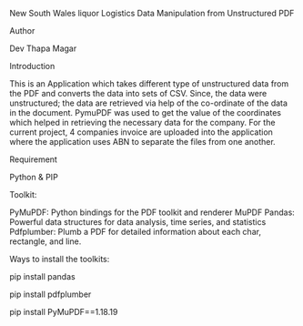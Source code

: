 New South Wales liquor Logistics Data Manipulation from Unstructured PDF

Author

Dev Thapa Magar

Introduction

This is an Application which takes different type of unstructured data from the PDF and converts the data into sets of CSV. Since, the data were unstructured; the data are retrieved via help of the co-ordinate of the data in the document. PymuPDF was used to get the value of the coordinates which helped in retrieving the necessary data for the company.
For the current project, 4 companies invoice are uploaded into the application where the application uses ABN to separate the files from one another. 

Requirement

Python & PIP

Toolkit:

PyMuPDF: Python bindings for the PDF toolkit and renderer MuPDF
Pandas: Powerful data structures for data analysis, time series, and statistics
Pdfplumber: Plumb a PDF for detailed information about each char, rectangle, and line.

Ways to install the toolkits:

pip install pandas

pip install pdfplumber

pip install PyMuPDF==1.18.19


